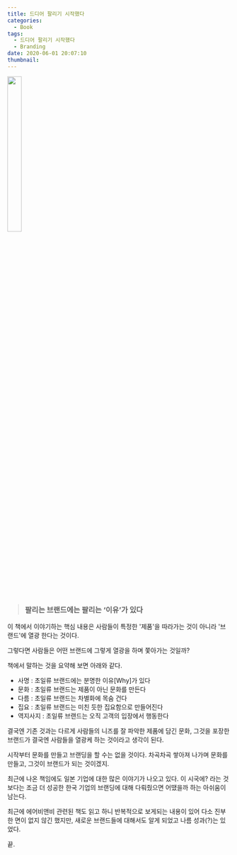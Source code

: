 ```yaml
---
title: 드디어 팔리기 시작했다
categories:
  - Book
tags:
  - 드디어 팔리기 시작했다
  - Branding
date: 2020-06-01 20:07:10
thumbnail:
---
```


<img src="http://image.yes24.com/goods/78876247/800x0"  width="25%" height="30%">  

> <h3>팔리는 브랜드에는 팔리는 ‘이유’가 있다

이 책에서 이야기하는 핵심 내용은 사람들이 특정한 '제품'을 따라가는 것이 아니라 '브랜드'에 열광 한다는 것이다.  

그렇다면 사람들은 어떤 브랜드에 그렇게 열광을 하며 쫓아가는 것일까?  

책에서 말하는 것을 요약해 보면 아래와 같다.
- 사명 : 초일류 브랜드에는 분명한 이유[Why]가 있다
- 문화 : 초일류 브랜드는 제품이 아닌 문화를 만든다
- 다름 : 초일류 브랜드는 차별화에 목숨 건다
- 집요 : 초일류 브랜드는 미친 듯한 집요함으로 만들어진다
- 역지사지 : 초일류 브랜드는 오직 고객의 입장에서 행동한다  


결국엔 기존 것과는 다르게 사람들의 니즈를 잘 파악한 제품에 담긴 문화, 그것을 포장한 브랜드가 결국엔 사람들을 열광케 하는 것이라고 생각이 된다.  

시작부터 문화를 만들고 브랜딩을 할 수는 없을 것이다. 차곡차곡 쌓아져 나가며 문화를 만들고, 그것이 브랜드가 되는 것이겠지.  

최근에 나온 책임에도 일본 기업에 대한 많은 이야기가 나오고 있다. 이 시국에? 라는 것보다는 조금 더 성공한 한국 기업의 브랜딩에 대해 다뤄줬으면 어땠을까 하는 아쉬움이 남는다.  

최근에 에어비앤비 관련된 책도 읽고 하니 반복적으로 보게되는 내용이 있어 다소 진부한 면이 없지 않긴 했지만, 새로운 브랜드들에 대해서도 알게 되었고 나름 성과(?)는 있었다.  

끝.
